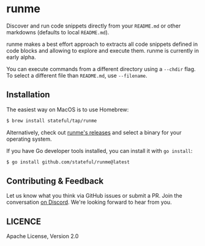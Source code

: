 # runme

Discover and run code snippets directly from your `README.md` or other markdowns (defaults to local `README.md`).

runme makes a best effort approach to extracts all code snippets defined in code blocks and allowing to explore and execute them. runme is currently in early alpha.

You can execute commands from a different directory using a `--chdir` flag.
To select a different file than `README.md`, use `--filename`.

## Installation

The easiest way on MacOS is to use Homebrew:

```sh
$ brew install stateful/tap/runme
```

Alternatively, check out [runme's releases](https://github.com/stateful/runme/releases) and select
a binary for your operating system.

If you have Go developer tools installed, you can install it with `go install`:

```sh
$ go install github.com/stateful/runme@latest
```

## Contributing & Feedback

Let us know what you think via GitHub issues or submit a PR. Join the conversation [on Discord](https://discord.gg/MFtwcSvJsk). We're looking forward to hear from you.

## LICENCE

Apache License, Version 2.0
